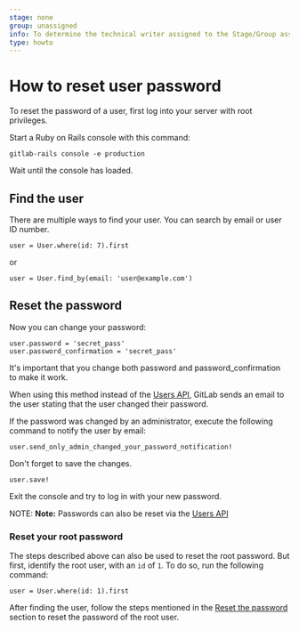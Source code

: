 ```yaml
---
stage: none
group: unassigned
info: To determine the technical writer assigned to the Stage/Group associated with this page, see https://about.gitlab.com/handbook/engineering/ux/technical-writing/#designated-technical-writers
type: howto
---
```


# How to reset user password

To reset the password of a user, first log into your server with root privileges.

Start a Ruby on Rails console with this command:

```shell
gitlab-rails console -e production
```

Wait until the console has loaded.

## Find the user

There are multiple ways to find your user. You can search by email or user ID number.

```shell
user = User.where(id: 7).first
```

or

```shell
user = User.find_by(email: 'user@example.com')
```

## Reset the password

Now you can change your password:

```shell
user.password = 'secret_pass'
user.password_confirmation = 'secret_pass'
```

It's important that you change both password and password_confirmation to make it work.

When using this method instead of the [Users API](../api/users.md#user-modification), GitLab sends an email to the user stating that the user changed their password.

If the password was changed by an administrator, execute the following command to notify the user by email:

```shell
user.send_only_admin_changed_your_password_notification!
```

Don't forget to save the changes.

```shell
user.save!
```

Exit the console and try to log in with your new password.

NOTE: **Note:**
Passwords can also be reset via the [Users API](../api/users.md#user-modification)

### Reset your root password

The steps described above can also be used to reset the root password. But first, identify the root user, with an `id` of `1`. To do so, run the following command:

```shell
user = User.where(id: 1).first
```

After finding the user, follow the steps mentioned in the [Reset the password](#reset-the-password) section to reset the password of the root user.

<!-- ## Troubleshooting

Include any troubleshooting steps that you can foresee. If you know beforehand what issues
one might have when setting this up, or when something is changed, or on upgrading, it's
important to describe those, too. Think of things that may go wrong and include them here.
This is important to minimize requests for support, and to avoid doc comments with
questions that you know someone might ask.

Each scenario can be a third-level heading, e.g. `### Getting error message X`.
If you have none to add when creating a doc, leave this section in place
but commented out to help encourage others to add to it in the future. -->

